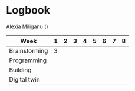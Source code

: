 # Logbook

Alexia Miliganu ()

Week         | 1| 2| 3| 4| 5| 6| 7| 8|
-------------|--|--|--|--|--|--|--|--|
Brainstorming| 3|  |  |  |  |  |  |  |
Programming  |  |  |  |  |  |  |  |  |
Building     |  |  |  |  |  |  |  |  |
Digital twin |  |  |  |  |  |  |  |  |
